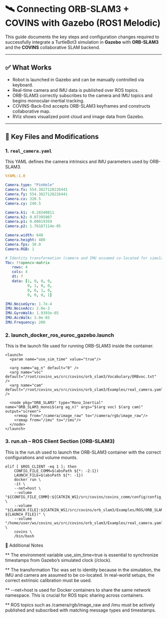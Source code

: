 # 🛰️ Connecting ORB-SLAM3 + COVINS with Gazebo (ROS1 Melodic)

This guide documents the key steps and configuration changes required to successfully integrate a TurtleBot3 simulation in **Gazebo** with **ORB-SLAM3** and the **COVINS** collaborative SLAM backend.

---

## ✅ What Works

- Robot is launched in Gazebo and can be manually controlled via keyboard.
- Real-time camera and IMU data is published over ROS topics.
- ORB-SLAM3 correctly subscribes to the camera and IMU topics and begins monocular-inertial tracking.
- COVINS-Back-End accepts ORB-SLAM3 keyframes and constructs collaborative map.
- RViz shows visualized point cloud and image data from Gazebo.

---

## 🧾 Key Files and Modifications

### 1. `real_camera.yaml`

This YAML defines the camera intrinsics and IMU parameters used by ORB-SLAM3.

```yaml
%YAML:1.0

Camera.type: "PinHole"
Camera.fx: 554.3827128226441
Camera.fy: 554.3827128226441
Camera.cx: 320.5
Camera.cy: 240.5

Camera.k1: -0.28340811
Camera.k2: 0.07395907
Camera.p1: 0.00019359
Camera.p2: 1.76187114e-05

Camera.width: 640
Camera.height: 480
Camera.fps: 30.0
Camera.RGB: 1

# Identity transformation (camera and IMU assumed co-located for simulation)
Tbc: !!opencv-matrix
   rows: 4
   cols: 4
   dt: f
   data: [1, 0, 0, 0,
          0, 1, 0, 0,
          0, 0, 1, 0,
          0, 0, 0, 1]

IMU.NoiseGyro: 1.7e-4
IMU.NoiseAcc: 2.0e-3
IMU.GyroWalk: 1.9393e-05
IMU.AccWalk: 3.0e-03
IMU.Frequency: 200
```
### 2. launch_docker_ros_euroc_gazebo.launch

This is the launch file used for running ORB-SLAM3 inside the container.

```
<launch>
  <param name="use_sim_time" value="true"/>

  <arg name="ag_n" default="0" />
  <arg name="voc" default="/root/covins_ws/src/covins/orb_slam3/Vocabulary/ORBvoc.txt" />
  <arg name="cam" default="/root/covins_ws/src/covins/orb_slam3/Examples/real_camera.yaml" />

  <node pkg="ORB_SLAM3" type="Mono_Inertial" name="ORB_SLAM3_monoi$(arg ag_n)" args="$(arg voc) $(arg cam)" output="screen">
    <remap from="/camera/image_raw" to="/camera/rgb/image_raw"/>
    <remap from="/imu" to="/imu"/>
  </node>
</launch>
```

### 3. run.sh – ROS Client Section (ORB-SLAM3)


This is the run.sh used to launch the ORB-SLAM3 container with the correct configurations and volume mounts.
```
elif [ $ROS_CLIENT -eq 1 ]; then
    CONFIG_FILE_COMM=$(absPath ${*: -2:1})
    LAUNCH_FILE=$(absPath ${*: -1})
    docker run \
    -it \
    --net=host \
    --volume "${CONFIG_FILE_COMM}:${CATKIN_WS}/src/covins/covins_comm/config/config_comm.yaml" \
    --volume "${LAUNCH_FILE}:${CATKIN_WS}/src/covins/orb_slam3/Examples/ROS/ORB_SLAM3/launch/$(basename ${LAUNCH_FILE})" \
    --volume "/home/user/ws/covins_ws/src/covins/orb_slam3/Examples/real_camera.yaml:${CATKIN_WS}/src/covins/orb_slam3/Examples/real_camera.yaml" \
    covins \
    /bin/bash
```

🔁 Additional Notes

** The environment variable use_sim_time=true is essential to synchronize timestamps from Gazebo’s simulated clock (/clock).

** The transformation Tbc was set to identity because in the simulation, the IMU and camera are assumed to be co-located. In real-world setups, the correct extrinsic calibration must be used.

** --net=host is used for Docker containers to share the same network namespace. This is crucial for ROS topic sharing across containers.

** ROS topics such as /camera/rgb/image_raw and /imu must be actively published and subscribed with matching message types and timestamps.
